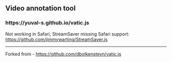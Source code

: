 <h2>Video annotation tool</h2>
<h3>https://yuval-s.github.io/vatic.js</h3>

Not working in Safari, StreamSaver missing Safari support: https://github.com/jimmywarting/StreamSaver.js



---
Forked from - https://github.com/dbolkensteyn/vatic.js
